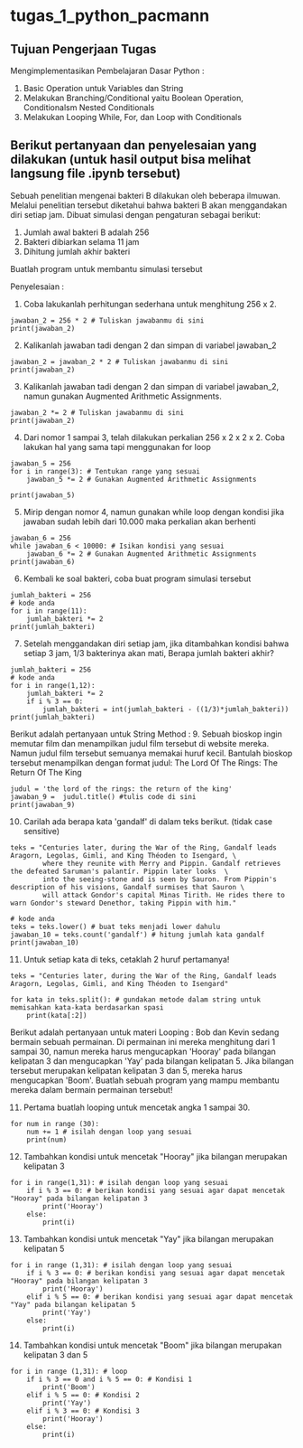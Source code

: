 # tugas_1_python_pacmann

## Tujuan Pengerjaan Tugas
Mengimplementasikan Pembelajaran Dasar Python :
1. Basic Operation untuk Variables dan String
2. Melakukan Branching/Conditional yaitu Boolean Operation, Conditionalsm Nested Conditionals
3. Melakukan Looping While, For, dan Loop with Conditionals

## Berikut pertanyaan dan penyelesaian yang dilakukan (untuk hasil output bisa melihat langsung file .ipynb tersebut)
Sebuah penelitian mengenai bakteri B dilakukan oleh beberapa ilmuwan. Melalui penelitian tersebut diketahui bahwa bakteri B akan menggandakan diri setiap jam. Dibuat simulasi dengan pengaturan sebagai berikut:
<ol>
    <li>Jumlah awal bakteri B adalah 256</li>
    <li>Bakteri dibiarkan selama 11 jam</li>
    <li>Dihitung jumlah akhir bakteri</li>
</ol>
Buatlah program untuk membantu simulasi tersebut

Penyelesaian :
1. Coba lakukanlah perhitungan sederhana untuk menghitung 256 x 2.
``` 
jawaban_2 = 256 * 2 # Tuliskan jawabanmu di sini
print(jawaban_2)
```

2. Kalikanlah jawaban tadi dengan 2 dan simpan di variabel jawaban_2
```
jawaban_2 = jawaban_2 * 2 # Tuliskan jawabanmu di sini
print(jawaban_2)
```

3. Kalikanlah jawaban tadi dengan 2 dan simpan di variabel jawaban_2, namun gunakan Augmented Arithmetic Assignments.
```
jawaban_2 *= 2 # Tuliskan jawabanmu di sini
print(jawaban_2)
```

4. Dari nomor 1 sampai 3, telah dilakukan perkalian 256 x 2 x 2 x 2. Coba lakukan hal yang sama tapi menggunakan for loop
```
jawaban_5 = 256
for i in range(3): # Tentukan range yang sesuai
    jawaban_5 *= 2 # Gunakan Augmented Arithmetic Assignments
    
print(jawaban_5)
```

5. Mirip dengan nomor 4, namun gunakan while loop dengan kondisi jika jawaban sudah lebih dari 10.000 maka perkalian akan berhenti
```
jawaban_6 = 256
while jawaban_6 < 10000: # Isikan kondisi yang sesuai
    jawaban_6 *= 2 # Gunakan Augmented Arithmetic Assignments
print(jawaban_6)
```

6. Kembali ke soal bakteri, coba buat program simulasi tersebut
```
jumlah_bakteri = 256
# kode anda
for i in range(11):
    jumlah_bakteri *= 2
print(jumlah_bakteri)
```

7. Setelah menggandakan diri setiap jam, jika ditambahkan kondisi bahwa setiap 3 jam, 1/3 bakterinya akan mati, Berapa jumlah bakteri akhir?
```
jumlah_bakteri = 256
# kode anda
for i in range(1,12):
    jumlah_bakteri *= 2
    if i % 3 == 0:
        jumlah_bakteri = int(jumlah_bakteri - ((1/3)*jumlah_bakteri))
print(jumlah_bakteri)
```

Berikut adalah pertanyaan untuk String Method :
9. Sebuah bioskop ingin memutar film dan menampilkan judul film tersebut di website mereka. Namun judul film tersebut semuanya memakai huruf kecil. Bantulah bioskop tersebut menampilkan dengan format judul:
The Lord Of The Rings: The Return Of The King
```
judul = 'the lord of the rings: the return of the king'
jawaban_9 =  judul.title() #tulis code di sini
print(jawaban_9)
```

10. Carilah ada berapa kata 'gandalf' di dalam teks berikut. (tidak case sensitive)
```
teks = "Centuries later, during the War of the Ring, Gandalf leads Aragorn, Legolas, Gimli, and King Théoden to Isengard, \
        where they reunite with Merry and Pippin. Gandalf retrieves the defeated Saruman's palantír. Pippin later looks  \
        into the seeing-stone and is seen by Sauron. From Pippin's description of his visions, Gandalf surmises that Sauron \
        will attack Gondor's capital Minas Tirith. He rides there to warn Gondor's steward Denethor, taking Pippin with him."

# kode anda
teks = teks.lower() # buat teks menjadi lower dahulu
jawaban_10 = teks.count('gandalf') # hitung jumlah kata gandalf
print(jawaban_10)
```

11. Untuk setiap kata di teks, cetaklah 2 huruf pertamanya!
```
teks = "Centuries later, during the War of the Ring, Gandalf leads Aragorn, Legolas, Gimli, and King Théoden to Isengard"

for kata in teks.split(): # gundakan metode dalam string untuk memisahkan kata-kata berdasarkan spasi
    print(kata[:2])
```

Berikut adalah pertanyaan untuk materi Looping :
Bob dan Kevin sedang bermain sebuah permainan. Di permainan ini mereka menghitung dari 1 sampai 30, namun mereka harus mengucapkan 'Hooray' pada bilangan kelipatan 3 dan mengucapkan 'Yay' pada bilangan kelipatan 5. Jika bilangan tersebut merupakan kelipatan kelipatan 3 dan 5, mereka harus mengucapkan 'Boom'.
Buatlah sebuah program yang mampu membantu mereka dalam bermain permainan tersebut!

11. Pertama buatlah looping untuk mencetak angka 1 sampai 30.
```
for num in range (30):
    num += 1 # isilah dengan loop yang sesuai
    print(num)
```

12. Tambahkan kondisi untuk mencetak "Hooray" jika bilangan merupakan kelipatan 3
```
for i in range(1,31): # isilah dengan loop yang sesuai
    if i % 3 == 0: # berikan kondisi yang sesuai agar dapat mencetak "Hooray" pada bilangan kelipatan 3
        print('Hooray')
    else:
        print(i)
```

13. Tambahkan kondisi untuk mencetak "Yay" jika bilangan merupakan kelipatan 5
```
for i in range (1,31): # isilah dengan loop yang sesuai
    if i % 3 == 0: # berikan kondisi yang sesuai agar dapat mencetak "Hooray" pada bilangan kelipatan 3
        print('Hooray')
    elif i % 5 == 0: # berikan kondisi yang sesuai agar dapat mencetak "Yay" pada bilangan kelipatan 5
        print('Yay')
    else:
        print(i)
```

14. Tambahkan kondisi untuk mencetak "Boom" jika bilangan merupakan kelipatan 3 dan 5
```
for i in range (1,31): # loop
    if i % 3 == 0 and i % 5 == 0: # Kondisi 1
        print('Boom')
    elif i % 5 == 0: # Kondisi 2
        print('Yay')
    elif i % 3 == 0: # Kondisi 3
        print('Hooray')
    else:
        print(i)
```
